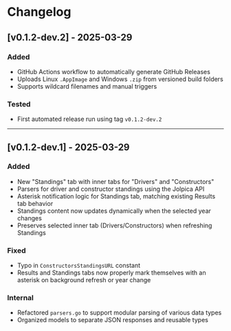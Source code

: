 # Changelog

<!-- Only the latest version entry will appear in the GitHub Release -->

## [v0.1.2-dev.2] - 2025-03-29

### Added
- GitHub Actions workflow to automatically generate GitHub Releases
- Uploads Linux `.AppImage` and Windows `.zip` from versioned build folders
- Supports wildcard filenames and manual triggers

### Tested
- First automated release run using tag `v0.1.2-dev.2`

---

## [v0.1.2-dev.1] - 2025-03-29

### Added
- New "Standings" tab with inner tabs for "Drivers" and "Constructors"
- Parsers for driver and constructor standings using the Jolpica API
- Asterisk notification logic for Standings tab, matching existing Results tab behavior
- Standings content now updates dynamically when the selected year changes
- Preserves selected inner tab (Drivers/Constructors) when refreshing Standings

### Fixed
- Typo in `ConstructorsStandingsURL` constant
- Results and Standings tabs now properly mark themselves with an asterisk on background refresh or year change

### Internal
- Refactored `parsers.go` to support modular parsing of various data types
- Organized models to separate JSON responses and reusable types
